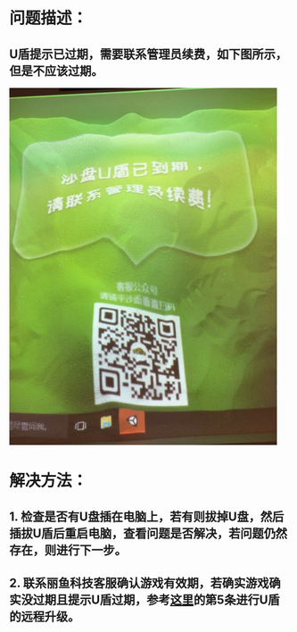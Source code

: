 # 问题描述：
## U盾提示已过期，需要联系管理员续费，如下图所示，但是不应该过期。
![""](images/MagicIsland-Dongle-1-1.jpg)
# 解决方法：
## 1. 检查是否有U盘插在电脑上，若有则拔掉U盘，然后插拔U盾后重启电脑，查看问题是否解决，若问题仍然存在，则进行下一步。
## 2. 联系丽鱼科技客服确认游戏有效期，若确实游戏确实没过期且提示U盾过期，参考[这里](MagicIsland-Update-2.html "游戏如何更新？")的第5条进行U盾的远程升级。
